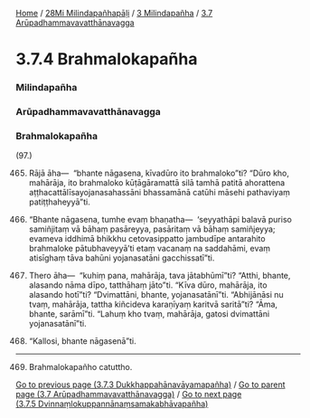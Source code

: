
[Home](/) / [28Mi Milindapañhapāḷi](../../../28Mi.md) / [3 Milindapañha](../../3.md) / [3.7 Arūpadhammavavatthānavagga](../3.7.md)

# 3.7.4 Brahmalokapañha

### Milindapañha

### Arūpadhammavavatthānavagga

### Brahmalokapañha

(97.)

465. Rājā āha—  “bhante nāgasena, kīvadūro ito brahmaloko”ti? “Dūro kho, mahārāja, ito brahmaloko kūṭāgāramattā silā tamhā patitā ahorattena aṭṭhacattālīsayojanasahassāni bhassamānā catūhi māsehi pathaviyaṃ patiṭṭhaheyyā”ti.

466. “Bhante nāgasena, tumhe evaṃ bhaṇatha—  ‘seyyathāpi balavā puriso samiñjitaṃ vā bāhaṃ pasāreyya, pasāritaṃ vā bāhaṃ samiñjeyya; evameva iddhimā bhikkhu cetovasippatto jambudīpe antarahito brahmaloke pātubhaveyyā’ti etaṃ vacanaṃ na saddahāmi, evaṃ atisīghaṃ tāva bahūni yojanasatāni gacchissatī”ti.

467. Thero āha—  “kuhiṃ pana, mahārāja, tava jātabhūmī”ti? “Atthi, bhante, alasando nāma dīpo, tatthāhaṃ jāto”ti. “Kīva dūro, mahārāja, ito alasando hotī”ti? “Dvimattāni, bhante, yojanasatānī”ti. “Abhijānāsi nu tvaṃ, mahārāja, tattha kiñcideva karaṇīyaṃ karitvā saritā”ti? “Āma, bhante, sarāmī”ti. “Lahuṃ kho tvaṃ, mahārāja, gatosi dvimattāni yojanasatānī”ti.

468. “Kallosi, bhante nāgasenā”ti.

---

469. Brahmalokapañho catuttho.



[Go to previous page (3.7.3 Dukkhappahānavāyamapañha)](3.7.3.md) / [Go to parent page (3.7 Arūpadhammavavatthānavagga)](../3.7.md) / [Go to next page (3.7.5 Dvinnaṃlokuppannānaṃsamakabhāvapañha)](3.7.5.md)



